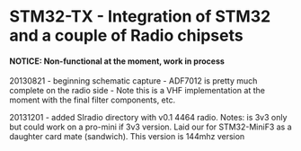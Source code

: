 # STM32-TX - Integration of STM32 and a couple of Radio chipsets

#### NOTICE: Non-functional at the moment, work in process ####

20130821 - beginning schematic capture - ADF7012 is pretty much complete on the radio side 
         - Note this is a VHF implementation at the moment with the final filter components, etc.

20131201 - added SIradio directory with v0.1 4464 radio.  Notes: is 3v3 only but could work on a pro-mini if 3v3 version.  Laid our for STM32-MiniF3 as a daughter card mate (sandwich).  This version is 144mhz version
